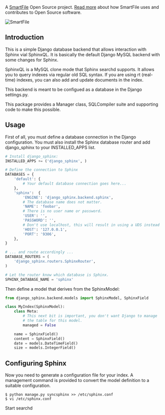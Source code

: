 A [SmartFile](http://www.smartfile.com/) Open Source project.
[Read more](http://www.smartfile.com/open-source.html) about how SmartFile uses and
contributes to Open Source software.

![SmartFile](http://www.smartfile.com/images/logo.jpg)

Introduction
----

This is a simple Django database backend that allows interaction with Sphinx vial SphinxQL. It is basically the default Django MySQL backend with some changes for Sphinx.

SphinxQL is a MySQL clone mode that Sphinx searchd supports. It allows you to query indexes via regular old SQL syntax. If you are using rt (real-time) indexes, you can also add and update documents in the index.

This backend is meant to be configued as a database in the Django settings.py.

This package provides a Manager class, SQLCompiler suite and supporting code to make this possible.

Usage
----

First of all, you must define a database connection in the Django configuration. You must also install the Sphinx database router and add django_sphinx to your INSTALLED_APPS list.

```python
# Install django_sphinx:
INSTALLED_APPS += ('django_sphinx', )

# Define the connection to Sphinx
DATABASES = {
    'default': {
        # Your default database connection goes here...
    },
    'sphinx':  {
        'ENGINE': 'django_sphinx.backend.sphinx',
        # The database name does not matter.
        'NAME': 'foobar',
        # There is no user name or password.
        'USER': '',
        'PASSWORD': '',
        # Don't use localhost, this will result in using a UDS instead of TCP...
        'HOST': '127.0.0.1',
        'PORT': '9306',
    },
}

# ... and route accordingly ...
DATABASE_ROUTERS = (
    'django_sphinx.routers.SphinxRouter',
)

# Let the router know which database is Sphinx.
SPHINX_DATABASE_NAME = 'sphinx'
```

Then define a model that derives from the SphinxModel:

```python
from django_sphinx.backend.models import SphinxModel, SphinxField

class MyIndex(SphinxModel):
    class Meta:
        # This next bit is important, you don't want Django to manage
        # the table for this model.
        managed = False

    name = SphinxField()
    content = SphinxField()
    date = models.DateTimeField()
    size = models.IntegerField()
```

Configuring Sphinx
----

Now you need to generate a configuration file for your index. A management command is provided to convert the model definition to a suitable configuration.

```
$ python manage.py syncsphinx >> /etc/sphinx.conf
$ vi /etc/sphinx.conf
```

Start searchd 